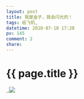 ```yaml
---
layout: post
title: 我是金子，我会闪光的！
tags: 纸飞机,
datetime: 2010-07-10 17:28
pv: 145
comment: 2
share: 
---
```


{{ page.title }}
================

 ..<img src="http://hiphotos.baidu.com/hueidou163/pic/item/e455fd64d7e8cecff63654fb.jpg" small="0" /> 

